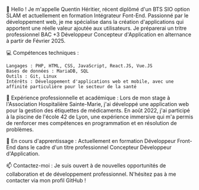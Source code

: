 👋 Hello ! Je m'appelle Quentin Héritier, récent diplômé d'un BTS SIO option SLAM et actuellement en formation Intégrateur Font-End. Passionné par le développement web, je me spécialise dans la création d'applications qui apportent une réelle valeur ajoutée aux utilisateurs. Je préparerai un tritre professionnel BAC +3 Développeur Concepteur d'Application en alternance à partir de Février 2025. 

💻 Compétences techniques :

    Langages : PHP, HTML, CSS, JavaScript, React.JS, Vue.JS
    Bases de données : MariaDB, SQL
    Outils : Git, Linux
    Intérêts : Développement d'applications web et mobile, avec une affinité particulière pour le secteur de la santé

🚀 Expérience professionnelle et académique : Lors de mon stage à l'Association Hospitalière Sainte-Marie, j'ai développé une application web pour la gestion des étiquettes de médicaments. En août 2022, j'ai participé à la piscine de l'école 42 de Lyon, une expérience immersive qui m'a permis de renforcer mes compétences en programmation et en résolution de problèmes.

🌱 En cours d'apprentissage : Actuellement en formation Développeur Front-End dans le cadre d'un titre professionnel Concepteur Développeur d'Application.

📫 Contactez-moi : Je suis ouvert à de nouvelles opportunités de collaboration et de développement professionnel. N'hésitez pas à me contacter via mon profil GitHub !
